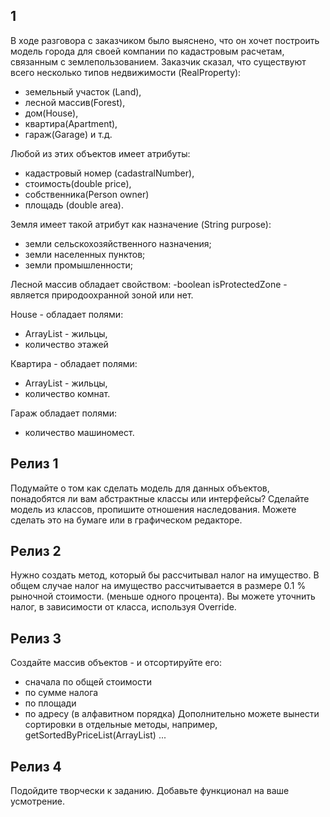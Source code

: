 ## 1

В ходе разговора с заказчиком было выяснено, что он хочет построить модель города для своей компании по кадастровым расчетам, связанным с землепользованием.
Заказчик сказал, что существуют всего несколько типов недвижимости (RealProperty):
- земельный участок (Land), 
- лесной массив(Forest), 
- дом(House), 
- квартира(Apartment), 
- гараж(Garage) и т.д. 
  
Любой из этих объектов имеет атрибуты: 
- кадастровый номер (cadastralNumber), 
- стоимость(double price), 
- собственника(Person owner) 
- площадь (double area).
  
Земля имеет такой атрибут как назначение (String purpose): 
- земли сельскохозяйственного назначения;
- земли населенных пунктов;
- земли промышленности;
  
Лесной массив обладает свойством: -boolean isProtectedZone - является природоохранной зоной или нет.

House - обладает полями: 
- ArrayList<Person> - жильцы, 
- количество этажей

Квартира - обладает полями:
- ArrayList<Person> - жильцы, 
- количество комнат.

Гараж обладает полями:
- количество машиномест.

## Релиз 1 
Подумайте о том как сделать модель для данных объектов, понадобятся ли вам абстрактные классы или интерфейсы? 
Сделайте модель из классов, пропишите отношения наследования. Можете сделать это на бумаге или в графическом редакторе.

## Релиз 2
Нужно создать метод, который бы рассчитывал налог на имущество. В общем случае налог на имущество рассчитывается в размере 0.1 % рыночной стоимости. (меньше одного процента).
Вы можете уточнить налог, в зависимости от класса, используя Override.

## Релиз 3 
Создайте массив объектов - и отсортируйте его: 
- сначала по общей стоимости
- по сумме налога
- по площади 
- по адресу (в алфавитном порядка)
Дополнительно можете вынести сортировки в отдельные методы, например, getSortedByPriceList(ArrayList<Property>) ... 

## Релиз 4

Подойдите творчески к заданию. Добавьте функционал на ваше усмотрение. 
